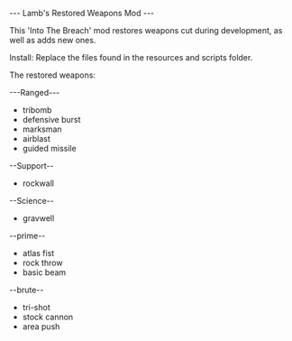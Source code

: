 --- Lamb's Restored Weapons Mod ---

This 'Into The Breach' mod restores weapons cut during development, as well as adds new ones.


Install: Replace the files found in the resources and scripts folder.


The restored weapons:

---Ranged---
* tribomb
* defensive burst
* marksman
* airblast
* guided missile 

--Support--
* rockwall

--Science--
* gravwell

--prime--
* atlas fist
* rock throw
* basic beam


--brute--
* tri-shot
* stock cannon
* area push